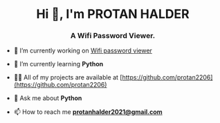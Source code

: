 <h1 align="center">Hi 👋, I'm PROTAN HALDER</h1>
<h3 align="center">A Wifi Password Viewer.</h3>

- 🔭 I’m currently working on [Wifi password viewer](https://github.com/protan2206/WiFucker)

- 🌱 I’m currently learning **Python**

- 👨‍💻 All of my projects are available at [https://github.com/protan2206](https://github.com/protan2206)

- 💬 Ask me about **Python**

- 📫 How to reach me **protanhalder2021@gmail.com**
